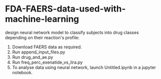 # FDA-FAERS-data-used-with-machine-learning
design neural network model to classify subjects into drug classes depending on their reaction's profile:

1. Download FAERS data as required.
2. Run append_input_files.py
3. Run drug_and_ae.py
4. Run freq_perc_exenatide_vs_lira.py
5. To analyse data using neural network, launch Untitled.ipynb in a jupyter notebook.
